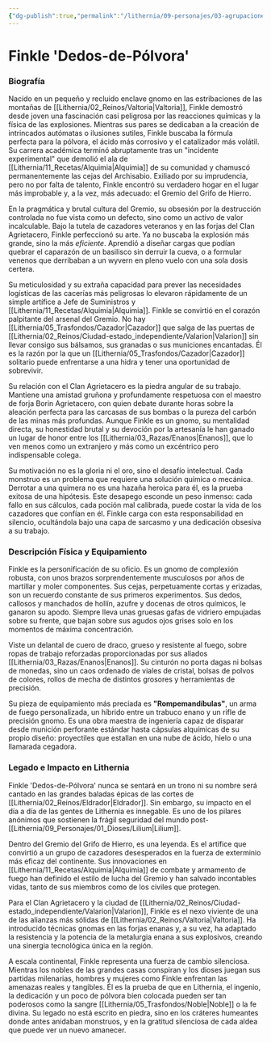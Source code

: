 ```yaml
---
{"dg-publish":true,"permalink":"/lithernia/09-personajes/03-agrupaciones/el-gremio-del-grifo-de-hierro/finkle-dedos-de-polvora/","tags":["[lithernia","personajes","Gremio","Gnomo","Artífice","Gunsmith"]}
---
```


# Finkle 'Dedos-de-Pólvora'

### Biografía

Nacido en un pequeño y recluido enclave gnomo en las estribaciones de las montañas de [[Lithernia/02_Reinos/Valtoria\|Valtoria]], Finkle demostró desde joven una fascinación casi peligrosa por las reacciones químicas y la física de las explosiones. Mientras sus pares se dedicaban a la creación de intrincados autómatas o ilusiones sutiles, Finkle buscaba la fórmula perfecta para la pólvora, el ácido más corrosivo y el catalizador más volátil. Su carrera académica terminó abruptamente tras un "incidente experimental" que demolió el ala de [[Lithernia/11_Recetas/Alquimia\|Alquimia]] de su comunidad y chamuscó permanentemente las cejas del Archisabio. Exiliado por su imprudencia, pero no por falta de talento, Finkle encontró su verdadero hogar en el lugar más improbable y, a la vez, más adecuado: el Gremio del Grifo de Hierro.

En la pragmática y brutal cultura del Gremio, su obsesión por la destrucción controlada no fue vista como un defecto, sino como un activo de valor incalculable. Bajo la tutela de cazadores veteranos y en las forjas del Clan Agrietacero, Finkle perfeccionó su arte. Ya no buscaba la explosión más grande, sino la más *eficiente*. Aprendió a diseñar cargas que podían quebrar el caparazón de un basilisco sin derruir la cueva, o a formular venenos que derribaban a un wyvern en pleno vuelo con una sola dosis certera.

Su meticulosidad y su extraña capacidad para prever las necesidades logísticas de las cacerías más peligrosas lo elevaron rápidamente de un simple artífice a Jefe de Suministros y [[Lithernia/11_Recetas/Alquimia\|Alquimia]]. Finkle se convirtió en el corazón palpitante del arsenal del Gremio. No hay [[Lithernia/05_Trasfondos/Cazador\|Cazador]] que salga de las puertas de [[Lithernia/02_Reinos/Ciudad-estado_independiente/Valarion\|Valarion]] sin llevar consigo sus bálsamos, sus granadas o sus municiones encantadas. Él es la razón por la que un [[Lithernia/05_Trasfondos/Cazador\|Cazador]] solitario puede enfrentarse a una hidra y tener una oportunidad de sobrevivir.

Su relación con el Clan Agrietacero es la piedra angular de su trabajo. Mantiene una amistad gruñona y profundamente respetuosa con el maestro de forja Borin Agrietacero, con quien debate durante horas sobre la aleación perfecta para las carcasas de sus bombas o la pureza del carbón de las minas más profundas. Aunque Finkle es un gnomo, su mentalidad directa, su honestidad brutal y su devoción por la artesanía le han ganado un lugar de honor entre los [[Lithernia/03_Razas/Enanos\|Enanos]], que lo ven menos como un extranjero y más como un excéntrico pero indispensable colega.

Su motivación no es la gloria ni el oro, sino el desafío intelectual. Cada monstruo es un problema que requiere una solución química o mecánica. Derrotar a una quimera no es una hazaña heroica para él, es la prueba exitosa de una hipótesis. Este desapego esconde un peso inmenso: cada fallo en sus cálculos, cada poción mal calibrada, puede costar la vida de los cazadores que confían en él. Finkle carga con esta responsabilidad en silencio, ocultándola bajo una capa de sarcasmo y una dedicación obsesiva a su trabajo.

### Descripción Física y Equipamiento

Finkle es la personificación de su oficio. Es un gnomo de complexión robusta, con unos brazos sorprendentemente musculosos por años de martillar y moler componentes. Sus cejas, perpetuamente cortas y erizadas, son un recuerdo constante de sus primeros experimentos. Sus dedos, callosos y manchados de hollín, azufre y docenas de otros químicos, le ganaron su apodo. Siempre lleva unas gruesas gafas de vidriero empujadas sobre su frente, que bajan sobre sus agudos ojos grises solo en los momentos de máxima concentración.

Viste un delantal de cuero de draco, grueso y resistente al fuego, sobre ropas de trabajo reforzadas proporcionadas por sus aliados [[Lithernia/03_Razas/Enanos\|Enanos]]. Su cinturón no porta dagas ni bolsas de monedas, sino un caos ordenado de viales de cristal, bolsas de polvos de colores, rollos de mecha de distintos grosores y herramientas de precisión.

Su pieza de equipamiento más preciada es **"Rompemandíbulas"**, un arma de fuego personalizada, un híbrido entre un trabuco enano y un rifle de precisión gnomo. Es una obra maestra de ingeniería capaz de disparar desde munición perforante estándar hasta cápsulas alquímicas de su propio diseño: proyectiles que estallan en una nube de ácido, hielo o una llamarada cegadora.

### Legado e Impacto en Lithernia

Finkle 'Dedos-de-Pólvora' nunca se sentará en un trono ni su nombre será cantado en las grandes baladas épicas de las cortes de [[Lithernia/02_Reinos/Eldrador\|Eldrador]]. Sin embargo, su impacto en el día a día de las gentes de Lithernia es innegable. Es uno de los pilares anónimos que sostienen la frágil seguridad del mundo post-[[Lithernia/09_Personajes/01_Dioses/Lilium\|Lilium]].

Dentro del Gremio del Grifo de Hierro, es una leyenda. Es el artífice que convirtió a un grupo de cazadores desesperados en la fuerza de exterminio más eficaz del continente. Sus innovaciones en [[Lithernia/11_Recetas/Alquimia\|Alquimia]] de combate y armamento de fuego han definido el estilo de lucha del Gremio y han salvado incontables vidas, tanto de sus miembros como de los civiles que protegen.

Para el Clan Agrietacero y la ciudad de [[Lithernia/02_Reinos/Ciudad-estado_independiente/Valarion\|Valarion]], Finkle es el nexo viviente de una de las alianzas más sólidas de [[Lithernia/02_Reinos/Valtoria\|Valtoria]]. Ha introducido técnicas gnomas en las forjas enanas y, a su vez, ha adaptado la resistencia y la potencia de la metalurgia enana a sus explosivos, creando una sinergia tecnológica única en la región.

A escala continental, Finkle representa una fuerza de cambio silenciosa. Mientras los nobles de las grandes casas conspiran y los dioses juegan sus partidas milenarias, hombres y mujeres como Finkle enfrentan las amenazas reales y tangibles. Él es la prueba de que en Lithernia, el ingenio, la dedicación y un poco de pólvora bien colocada pueden ser tan poderosos como la sangre [[Lithernia/05_Trasfondos/Noble\|Noble]] o la fe divina. Su legado no está escrito en piedra, sino en los cráteres humeantes donde antes anidaban monstruos, y en la gratitud silenciosa de cada aldea que puede ver un nuevo amanecer.
